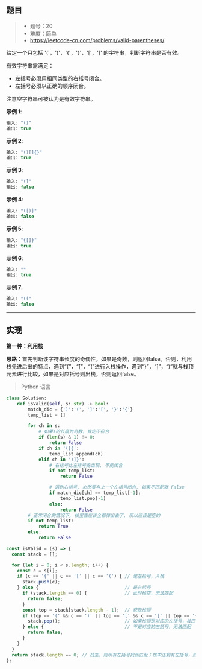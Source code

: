 ## 题目

> - 题号：20
> - 难度：简单
> - https://leetcode-cn.com/problems/valid-parentheses/

给定一个只包括 '('，')'，'{'，'}'，'['，']' 的字符串，判断字符串是否有效。

有效字符串需满足：

- 左括号必须用相同类型的右括号闭合。
- 左括号必须以正确的顺序闭合。

注意空字符串可被认为是有效字符串。

<b>示例 1</b>:
```c
输入: "()"
输出: true
```

<b>示例 2</b>:
```c
输入: "()[]{}"
输出: true
```

<b>示例 3</b>:
```c
输入: "(]"
输出: false
```

<b>示例 4</b>:

```c
输入: "([)]"
输出: false
```

<b>示例 5</b>:
```c
输入: "{[]}"
输出: true
```

<b>示例 6</b>:
```c
输入: ""
输出: true
```



<b>示例 7</b>:
```c
输入: "(("
输出: false
```

---
## 实现

**第一种：利用栈**

**思路**：首先判断该字符串长度的奇偶性，如果是奇数，则返回false。否则，利用栈先进后出的特点，遇到“{”，“[”，“(”进行入栈操作，遇到“}”，“]”，“)”就与栈顶元素进行比较，如果是对应括号则出栈，否则返回false。

> Python 语言

```python
class Solution:    
    def isValid(self, s: str) -> bool:
        match_dic = {')':'(', ']':'[', '}':'{'}
        temp_list = []

        for ch in s:
            # 如果s的长度为奇数，肯定不符合
            if (len(s) & 1) != 0:
                return False
            if ch in '([{':
                temp_list.append(ch)
            elif ch in ')]}':
                # 右括号比左括号先出现, 不能闭合
                if not temp_list:
                    return False

                # 遇到右括号, 必然要与上一个左括号闭合, 如果不匹配就 False
                if match_dic[ch] == temp_list[-1]:
                    temp_list.pop(-1)
                else:
                    return False
        # 正常闭合的情况下, 栈里面应该全都弹出去了, 所以应该是空的
        if not temp_list:
            return True
        else:
            return False
```

```javascript
const isValid = (s) => {
  const stack = [];

  for (let i = 0; i < s.length; i++) {
    const c = s[i];
    if (c == '{' || c == '[' || c == '(') { // 是左括号，入栈
      stack.push(c);
    } else {                                // 是右括号
      if (stack.length == 0) {              // 此时栈空，无法匹配
        return false;
      }
      const top = stack[stack.length - 1];  // 获取栈顶
      if (top == '(' && c == ')' || top == '[' && c == ']' || top == '{' && c == '}') {
        stack.pop();                        // 如果栈顶是对应的左括号，被匹配，出栈
      } else {                              // 不是对应的左括号，无法匹配
        return false;
      }
    }
  }
  return stack.length == 0; // 栈空，则所有左括号找到匹配；栈中还剩有左括号，则没被匹配
};
```

